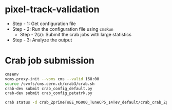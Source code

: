 # pixel-track-validation

- Step - 1: Get configuration file
- Step - 2: Run the configuration file using `cmsRun`
    - Step - 2(a): Submit the crab jobs with large statistics
- Step - 3: Analyze the output

# Crab job submission

```bash
cmsenv
voms-proxy-init --voms cms --valid 168:00
source /cvmfs/cms.cern.ch/crab3/crab.sh
crab-dev submit crab_config_default.py
crab-dev submit crab_config_petatrk.py
```

```bash
crab status -d crab_ZprimeToEE_M6000_TuneCP5_14TeV_default/crab_crab_ZprimeToEE_M6000_TuneCP5_14TeV_default

```